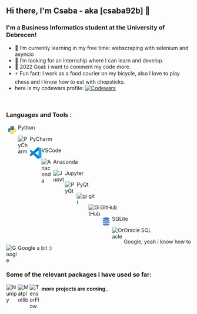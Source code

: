 ## Hi there, I'm Csaba - aka [csaba92b] 👋 

### I'm a Business Informatics student at the University of Debrecen!

- 🌱 I’m currently learning in my free time: webscraping with selenium and asyncio
- 👯 I’m looking for an internship where I can learn and develop.
- 🥅 2022 Goal: i want to comment my code more.
- ⚡ Fun fact: I work as a food courier on my bicycle, also I love to play chess and I know how to eat with chopsticks.
- here is my codewars profile: [<img alt="Codewars" width="20px" src="https://www.codewars.com/packs/assets/logo.61192cf7.svg" />][profile]

<br />

### Languages and Tools  :
Python
[<img align="left" alt="Python" width="32px" src="https://raw.githubusercontent.com/github/explore/80688e429a7d4ef2fca1e82350fe8e3517d3494d/topics/python/python.png" />][python]

PyCharm
[<img align="left" alt="PyCharm" width="32px" src="https://upload.wikimedia.org/wikipedia/commons/1/1d/PyCharm_Icon.svg" />][pycharm]

VSCode
[<img align="left" alt="Visual Studio Code" width="32px" src="https://raw.githubusercontent.com/github/explore/80688e429a7d4ef2fca1e82350fe8e3517d3494d/topics/visual-studio-code/visual-studio-code.png" />][vscode]

Anaconda
[<img align="left" alt="Anaconda" width="32px" src="https://avatars.githubusercontent.com/u/22454001?s=200&v=4" />][anaconda]

Jupyter
[<img align="left" alt="Jupyter" width="32px" height="32px" src="https://cdn.svgporn.com/logos/jupyter.svg?response-content-disposition=attachment%3Bfilename%3Djupyter.svg" />][jupyter]

PyQt
[<img align="left" alt="PyQt" width="32px" src="https://cdn.svgporn.com/logos/qt.svg?response-content-disposition=attachment%3Bfilename%3Dqt.svg" />][pyqt]

git
[<img align="left" alt="git" width="32px" src="https://raw.githubusercontent.com/jmnote/z-icons/master/svg/git.svg" />][git]

GitHub
[<img align="left" alt="GitHub" width="32px" src="https://raw.githubusercontent.com/jmnote/z-icons/master/svg/github.svg" />][github]

SQLite
[<img align="left" alt="SQL" width="32px" src="https://raw.githubusercontent.com/github/explore/80688e429a7d4ef2fca1e82350fe8e3517d3494d/topics/sql/sql.png" />][sql]

Oracle SQL
[<img align="left" alt="Oracle" width="32px" src="https://cdn.svgporn.com/logos/oracle.svg?response-content-disposition=attachment%3Bfilename%3Doracle.svg" />][oracle]

Google, yeah i know how to Google a bit :)
[<img align="left" alt="Google" width="32px" src="https://raw.githubusercontent.com/jmnote/z-icons/master/svg/google.svg" />][google]


<br />

### Some of the relevant packages i have used so far:

[<img align="left" alt="Numpy" width="32px" src="https://cdn.svgporn.com/logos/numpy.svg?response-content-disposition=attachment%3Bfilename%3Dnumpy.svg" />][numpy]
[<img align="left" alt="Matplotlib" width="32px" src="https://cdn.svgporn.com/logos/matplotlib.svg?response-content-disposition=attachment%3Bfilename%3Dmatplotlib.svg" />][matp]
[<img align="left" alt="TensorFlow" width="32px" src="https://cdn.svgporn.com/logos/tensorflow.svg?response-content-disposition=attachment%3Bfilename%3Dtensorflow.svg" />][tensor]

#### more projects are coming..
<br />
<br />

[profile]: https://www.codewars.com/users/DasLer
[python]: https://www.python.org
[pycharm]: https://www.jetbrains.com/pycharm/
[vscode]: https://code.visualstudio.com/
[anaconda]: https://www.anaconda.com/
[jupyter]: https://jupyter.org/
[pyqt]: https://www.qt.io/
[git]: https://git-scm.com/
[github]: https://github.com/
[sql]: https://www.sqlite.org/index.html
[oracle]: https://www.oracle.com/database/technologies/appdev/sqldeveloper-landing.html
[google]: https://www.google.com
[numpy]: https://numpy.org/
[matp]: https://matplotlib.org/
[tensor]: https://www.tensorflow.org/